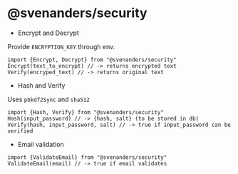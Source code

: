 # @svenanders/security

* Encrypt and Decrypt

Provide `ENCRYPTION_KEY` through env.

```
import {Encrypt, Decrypt} from "@svenanders/security"
Encrypt(text_to_encrypt) // -> returns encrypted text
Verify(encryped_text) // -> returns original text
```

* Hash and Verify

Uses `pbkdf2Sync` and `sha512`

```
import {Hash, Verify} from "@svenanders/security"
Hash(input_password) // -> {hash, salt} (to be stored in db)
Verify(hash, input_password, salt) // -> true if input_password can be verified
```

* Email validation

```
import {ValidateEmail} from "@svenanders/security"
ValidateEmail(email) // -> true if email validates
```
